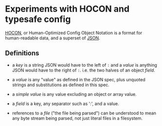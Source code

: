 # Experiments with HOCON and typesafe config

[HOCON](https://github.com/lightbend/config/blob/master/HOCON.md), 
or Human-Optimized Config Object Notation is a format for human-readable data, 
and a superset of [JSON](https://json.org/).

## Definitions

 - a _key_ is a string JSON would have to the left of `:` and a _value_ is
   anything JSON would have to the right of `:`. i.e. the two
   halves of an object _field_.

 - a _value_ is any "value" as defined in the JSON spec, plus
   unquoted strings and substitutions as defined in this spec.

 - a _simple value_ is any value excluding an object or array
   value.

 - a _field_ is a key, any separator such as ':', and a value.

 - references to a _file_ ("the file being parsed") can be
   understood to mean any byte stream being parsed, not just
   literal files in a filesystem.
